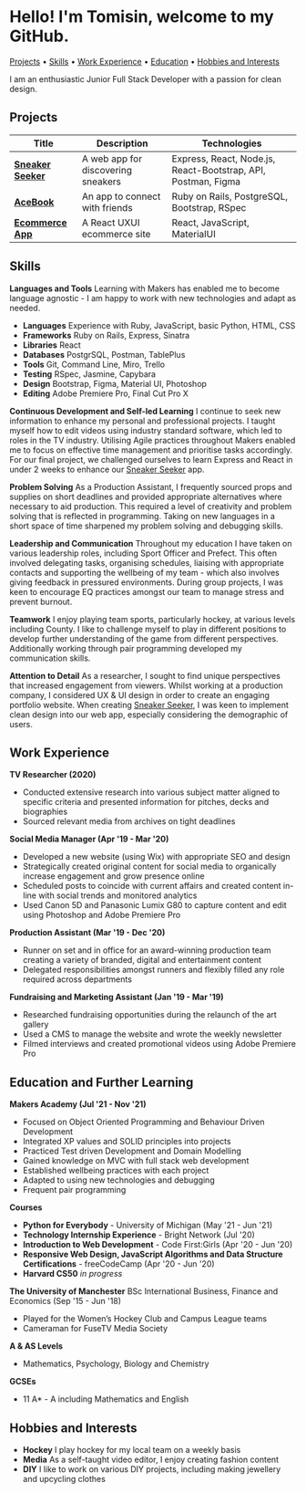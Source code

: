 # Hello! I'm Tomisin, welcome to my GitHub.

[Projects](#Projects) • [Skills](#Skills) • [Work Experience](#Work-Experience) • [Education](#Education) • [Hobbies and Interests](#Hobbies-and-Interests)

I am an enthusiastic Junior Full Stack Developer with a passion for clean design.

## Projects

|Title|Description|Technologies|
| --- | --- | --- |
|**[Sneaker Seeker](https://github.com/InfobyAdrienne/Sneaker-Seeker-Demo)**|A web app for discovering sneakers| Express, React, Node.js, React-Bootstrap, API, Postman, Figma|
|**[AceBook](https://github.com/Jessocxz98/acebook-anti-social-media-inc)**|An app to connect with friends|Ruby on Rails, PostgreSQL, Bootstrap, RSpec|
|**[Ecommerce App](https://github.com/TomisinJ/ecommerce-app)**|A React UXUI ecommerce site |React, JavaScript, MaterialUI|

## Skills

**Languages and Tools**
Learning with Makers has enabled me to become language agnostic - I am happy to work with new technologies and adapt as needed.
- **Languages** Experience with Ruby, JavaScript, basic Python, HTML, CSS
- **Frameworks** Ruby on Rails, Express, Sinatra
- **Libraries** React
- **Databases** PostgrSQL, Postman, TablePlus
- **Tools** Git, Command Line, Miro, Trello
- **Testing** RSpec, Jasmine, Capybara
- **Design** Bootstrap, Figma, Material UI, Photoshop
- **Editing** Adobe Premiere Pro, Final Cut Pro X

**Continuous Development and Self-led Learning**
I continue to seek new information to enhance my personal and professional projects. I taught myself how to edit videos using industry standard software, which led to roles in the TV industry. Utilising Agile practices throughout Makers enabled me to focus on effective time management and prioritise tasks accordingly. For our final project, we challenged ourselves to learn Express and React in under 2 weeks to enhance our [Sneaker Seeker](https://github.com/InfobyAdrienne/Sneaker-Seeker-Demo) app.

**Problem Solving**
As a Production Assistant, I frequently sourced props and supplies on short deadlines and provided appropriate alternatives where necessary to aid production. This required a level of creativity and problem solving that is reflected in programming. Taking on new languages in a short space of time sharpened my problem solving and debugging skills.

**Leadership and Communication**
Throughout my education I have taken on various leadership roles, including Sport Officer and Prefect. This often involved delegating tasks, organising schedules, liaising with appropriate contacts and supporting the wellbeing of my team - which also involves giving feedback in pressured environments. During group projects, I was keen to encourage EQ practices amongst our team to manage stress and prevent burnout.

**Teamwork**
I enjoy playing team sports, particularly hockey, at various levels including County. I like to challenge myself to play in different positions to develop further understanding of the game from different perspectives. Additionally working through pair programming developed my communication skills.

**Attention to Detail**
As a researcher, I sought to find unique perspectives that increased engagement from viewers. Whilst working at a production company, I considered UX & UI design in order to create an engaging portfolio website. When creating [Sneaker Seeker](https://github.com/InfobyAdrienne/Sneaker-Seeker-Demo), I was keen to implement clean design into our web app, especially considering the demographic of users.

## Work Experience

**TV Researcher (2020)**
- Conducted extensive research into various subject matter aligned to specific criteria and presented information for pitches, decks and biographies
- Sourced relevant media from archives on tight deadlines

**Social Media Manager (Apr '19 - Mar '20)**
- Developed a new website (using Wix) with appropriate SEO and design
- Strategically created original content for social media to organically increase engagement and grow presence online
- Scheduled posts to coincide with current affairs and created content in-line with social trends and monitored analytics
- Used Canon 5D and Panasonic Lumix G80 to capture content and edit using Photoshop and Adobe Premiere Pro

**Production Assistant (Mar '19 - Dec '20)**
- Runner on set and in office for an award-winning production team creating a variety of branded, digital and entertainment content
- Delegated responsibilities amongst runners and flexibly filled any role required across departments

**Fundraising and Marketing Assistant (Jan '19 - Mar '19)**
- Researched fundraising opportunities during the relaunch of the art gallery
- Used a CMS to manage the website and wrote the weekly newsletter
- Filmed interviews and created promotional videos using Adobe Premiere Pro

## Education and Further Learning

**Makers Academy (Jul '21 - Nov '21)**

- Focused on Object Oriented Programming and Behaviour Driven Development
- Integrated XP values and SOLID principles into projects 
- Practiced Test driven Development and Domain Modelling
- Gained knowledge on MVC with full stack web development
- Established wellbeing practices with each project
- Adapted to using new technologies and debugging
- Frequent pair programming

**Courses**

- **Python for Everybody** - University of Michigan (May '21 - Jun '21)
- **Technology Internship Experience** - Bright Network (Jul '20)
- **Introduction to Web Development** - Code First:Girls (Apr '20 - Jun '20)
- **Responsive Web Design, JavaScript Algorithms and Data Structure Certifications** - freeCodeCamp (Apr '20 - Jun '20)
- **Harvard CS50** _in progress_

**The University of Manchester** BSc International Business, Finance and Economics (Sep '15 - Jun '18)
- Played for the Women’s Hockey Club and Campus League teams
- Cameraman for FuseTV Media Society

**A & AS Levels**
- Mathematics, Psychology, Biology and Chemistry

**GCSEs**
- 11 A* - A including Mathematics and English

## Hobbies and Interests
- **Hockey** I play hockey for my local team on a weekly basis
- **Media** As a self-taught video editor, I enjoy creating fashion content
- **DIY** I like to work on various DIY projects, including making jewellery and upcycling clothes
